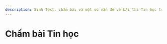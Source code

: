 ```yaml
---
description: Sinh Test, chấm bài và một số vấn đề về bài thi Tin học trong dạy học
---
```


# Chấm bài Tin học


